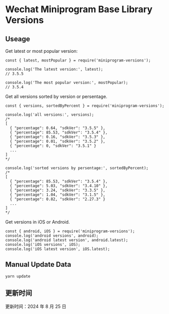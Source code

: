 
# Wechat Miniprogram Base Library Versions

## Useage

Get latest or most popular version:

```;
const { latest, mostPopular } = require('miniprogram-versions');

console.log('The latest version:', latest);
// 3.5.5

console.log('The most popular version:', mostPopular);
// 3.5.4

```

Get all versions sorted by version or persentage.

```
const { versions, sortedByPercent } = require('miniprogram-versions');

console.log('all versions:', versions);
/*
[
  { "percentage": 0.64, "sdkVer": "3.5.5" },
  { "percentage": 85.53, "sdkVer": "3.5.4" },
  { "percentage": 0.16, "sdkVer": "3.5.3" },
  { "percentage": 0.01, "sdkVer": "3.5.2" },
  { "percentage": 0, "sdkVer": "3.5.1" }
  ...
]
*/

console.log('sorted versions by persentage:', sortedByPercent);
/*
[
  { "percentage": 85.53, "sdkVer": "3.5.4" },
  { "percentage": 5.03, "sdkVer": "3.4.10" },
  { "percentage": 3.24, "sdkVer": "3.3.5" },
  { "percentage": 1.04, "sdkVer": "3.1.5" },
  { "percentage": 0.82, "sdkVer": "2.27.3" }
  ...
]
*/
```

Get versions in iOS or Android.

```
const { android, iOS } = require('miniprogram-versions');
console.log('android versions', android);
console.log('android latest version', android.latest);
console.log('iOS versions', iOS);
console.log('iOS latest version', iOS.latest);
```

## Manual Update Data

```
yarn update
```

## 更新时间

更新时间：2024 年 8 月 25 日
